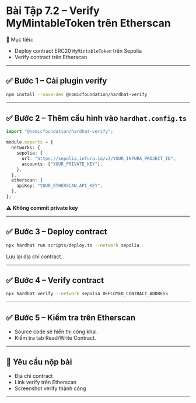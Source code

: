 # Bài Tập 7.2 – Verify MyMintableToken trên Etherscan

🎯 Mục tiêu:

- Deploy contract ERC20 `MyMintableToken` trên Sepolia
- Verify contract trên Etherscan

---

## ✅ Bước 1 – Cài plugin verify

```bash
npm install --save-dev @nomicfoundation/hardhat-verify
```

---

## ✅ Bước 2 – Thêm cấu hình vào `hardhat.config.ts`

```ts
import "@nomicfoundation/hardhat-verify";

module.exports = {
  networks: {
    sepolia: {
      url: "https://sepolia.infura.io/v3/YOUR_INFURA_PROJECT_ID",
      accounts: ["YOUR_PRIVATE_KEY"],
    },
  },
  etherscan: {
    apiKey: "YOUR_ETHERSCAN_API_KEY",
  },
};
```

⚠️ **Không commit private key**

---

## ✅ Bước 3 – Deploy contract

```bash
npx hardhat run scripts/deploy.ts --network sepolia
```

Lưu lại địa chỉ contract.

---

## ✅ Bước 4 – Verify contract

```bash
npx hardhat verify --network sepolia DEPLOYED_CONTRACT_ADDRESS
```

---

## ✅ Bước 5 – Kiểm tra trên Etherscan

- Source code sẽ hiển thị công khai.
- Kiểm tra tab Read/Write Contract.

---

## 🎯 Yêu cầu nộp bài

- Địa chỉ contract
- Link verify trên Etherscan
- Screenshot verify thành công

---
